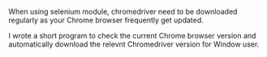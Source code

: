 When using selenium module, chromedriver need to be downloaded regularly as your Chrome browser frequently get updated.

I wrote a short program to check the current Chrome browser version and automatically download the relevnt Chromedriver version for Window user.

